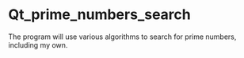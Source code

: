 # Qt_prime_numbers_search
The program will use various algorithms to search for prime numbers, including my own.
